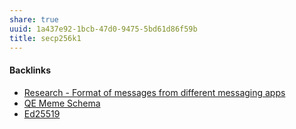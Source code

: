 ```yaml
---
share: true
uuid: 1a437e92-1bcb-47d0-9475-5bd61d86f59b
title: secp256k1
---
```

#### Backlinks

* [Research - Format of messages from different messaging apps](/6af8ae27-bf2e-4228-aaba-d28f82f4e329)
* [QE Meme Schema](/f940cb98-0af6-42ad-b116-e4094c350d29)
* [Ed25519](/f4a2bcb6-51c5-42ba-9f95-b08a0e5a4730)